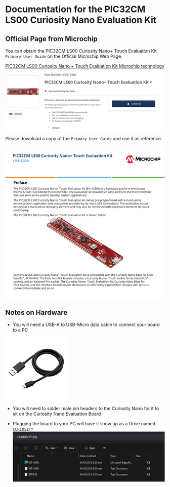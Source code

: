# Documentation for the PIC32CM LS00 Curiosity Nano Evaluation Kit

## Official Page from Microchip

You can obtain the PIC32CM LS00 Curiosity Nano+ Touch Evaluation Kit `Primary User Guide` on the Official Microchip Web Page. 

[PIC32CM LS00 Curiosity Nano + Touch Evaluation Kit Microchip technology](<https://www.microchip.com/en-us/development-tool/EV41C56A>)

![alt text](PIC32CMLS00CuriosityNanoDocumentation/images/Overview.png)

Please download a copy of the `Primary User Guide` and use it as reference.

![alt text](PIC32CMLS00CuriosityNanoDocumentation/images/primary_user_guide.png)

## Notes on Hardware

- You will need a USB-A to USB-Micro data cable to connect your board to a PC

<img src="PIC32CMLS00CuriosityNanoDocumentation/images/USB-A-to-USB-Micro.png" width="auto" height="200px">

- You will need to solder male pin headers to the Curiosity Nano for it to sit on the Curiosity Nano Evaluation Board

- Plugging the board to your PC will have it show up as a Drive named `CURIOSITY`
![alt text](PIC32CMLS00CuriosityNanoDocumentation/images/MCU_as_drive.png)